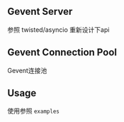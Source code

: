 ## Gevent Server
参照 twisted/asyncio 重新设计下api

## Gevent Connection Pool
Gevent连接池

## Usage

使用参照 `examples`
